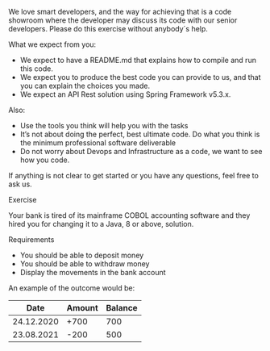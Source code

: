 We love smart developers, and the way for achieving that is a code showroom where the developer may discuss its code with our senior developers. 
Please do this exercise without anybody´s help.

What we expect from you:

- We expect to have a README.md that explains how to compile and run this code.
- We expect you to produce the best code you can provide to us, and that you can explain the choices you made.
- We expect an API Rest solution using Spring Framework v5.3.x.

Also:

- Use the tools you think will help you with the tasks
- It’s not about doing the perfect, best ultimate code. Do what you think is the minimum professional software deliverable
- Do not worry about Devops and Infrastructure as a code, we want to see how you code.
 
If anything is not clear to get started or you have any questions, feel free to ask us.
 
Exercise
 
Your bank is tired of its mainframe COBOL accounting software and they hired you for changing it to a Java, 8 or above, solution.
 
Requirements

- You should be able to deposit money
- You should be able to withdraw money
- Display the movements in the bank account
 
An example of the outcome would be:

Date	    |Amount	|Balance
---         | ---   | ---
24.12.2020	|+700	|700
23.08.2021	|-200	|500

